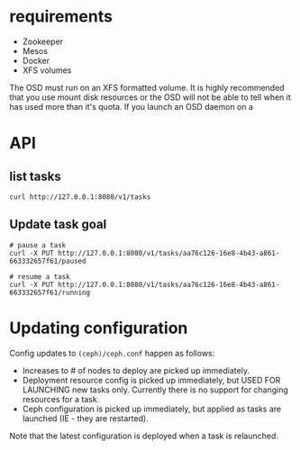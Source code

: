 # requirements

- Zookeeper
- Mesos
- Docker
- XFS volumes

The OSD must run on an XFS formatted volume. It is highly recommended that you use mount disk resources or the OSD will
not be able to tell when it has used more than it's quota. If you launch an OSD daemon on a 


# API

## list tasks

```
curl http://127.0.0.1:8080/v1/tasks
```

## Update task goal

```
# pause a task
curl -X PUT http://127.0.0.1:8080/v1/tasks/aa76c126-16e8-4b43-a861-663332657f61/paused

# resume a task
curl -X PUT http://127.0.0.1:8080/v1/tasks/aa76c126-16e8-4b43-a861-663332657f61/running
```


# Updating configuration

Config updates to `(ceph)/ceph.conf` happen as follows:

- Increases to # of nodes to deploy are picked up immediately.
- Deployment resource config is picked up immediately, but USED FOR LAUNCHING new tasks only. Currently there is no
  support for changing resources for a task.
- Ceph configuration is picked up immediately, but applied as tasks are launched (IE - they are restarted).

Note that the latest configuration is deployed when a task is relaunched.
